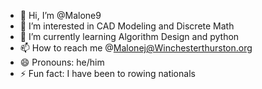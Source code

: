 - 👋 Hi, I’m @Malone9
- 👀 I’m interested in CAD Modeling and Discrete Math 
- 🌱 I’m currently learning Algorithm Design and python 
- 📫 How to reach me @Malonej@Winchesterthurston.org
- 😄 Pronouns: he/him
- ⚡ Fun fact: I have been to rowing nationals 
